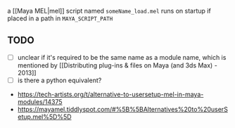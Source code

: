 a [[Maya MEL|mel]] script named `someName_load.mel` runs on startup if placed in a path in `MAYA_SCRIPT_PATH`

## TODO
- [ ] unclear if it's required to be the same name as a module name, which is mentioned by [[Distributing plug-ins & files on Maya (and 3ds Max) - 2013]]
- [ ] is there a python equivalent?

- https://tech-artists.org/t/alternative-to-usersetup-mel-in-maya-modules/14375
- https://mayamel.tiddlyspot.com/#%5B%5BAlternatives%20to%20userSetup.mel%5D%5D